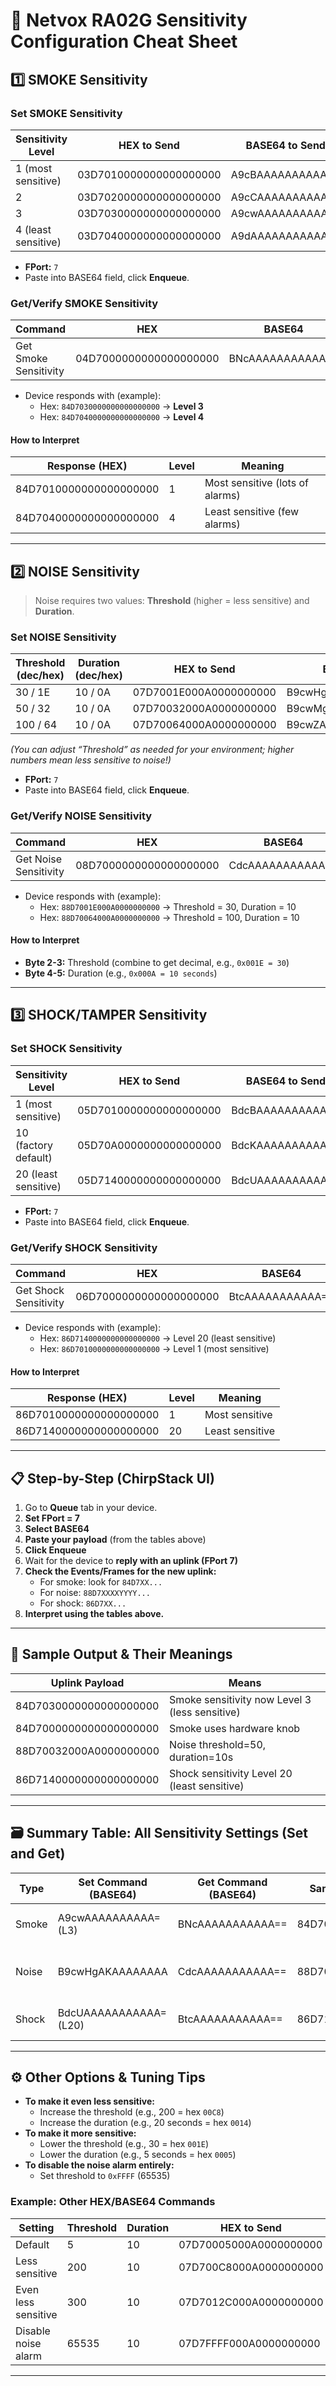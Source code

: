 # 🚦 Netvox RA02G Sensitivity Configuration Cheat Sheet

## 1️⃣ SMOKE Sensitivity

### **Set SMOKE Sensitivity**
| Sensitivity Level        | HEX to Send              | BASE64 to Send         |
|-------------------------|--------------------------|------------------------|
| 1 (most sensitive)      | 03D7010000000000000000   | A9cBAAAAAAAAAAA=       |
| 2                       | 03D7020000000000000000   | A9cCAAAAAAAAAAA=       |
| 3                       | 03D7030000000000000000   | A9cwAAAAAAAAAA=        |
| 4 (least sensitive)     | 03D7040000000000000000   | A9dAAAAAAAAAAA=        |

- **FPort:** `7`
- Paste into BASE64 field, click **Enqueue**.

### **Get/Verify SMOKE Sensitivity**
| Command                 | HEX                      | BASE64                |
|-------------------------|--------------------------|-----------------------|
| Get Smoke Sensitivity   | 04D7000000000000000000   | BNcAAAAAAAAAAA==      |

- Device responds with (example):  
    - Hex: `84D7030000000000000000` → **Level 3**
    - Hex: `84D7040000000000000000` → **Level 4**

#### **How to Interpret**
| Response (HEX)          | Level      | Meaning                         |
|-------------------------|------------|---------------------------------|
| 84D7010000000000000000  | 1          | Most sensitive (lots of alarms) |
| 84D7040000000000000000  | 4          | Least sensitive (few alarms)    |

---

## 2️⃣ NOISE Sensitivity

> Noise requires two values: **Threshold** (higher = less sensitive) and **Duration**.

### **Set NOISE Sensitivity**
| Threshold (dec/hex) | Duration (dec/hex) | HEX to Send             | BASE64                 |
|---------------------|--------------------|-------------------------|------------------------|
| 30 / 1E             | 10 / 0A            | 07D7001E000A0000000000  | B9cwHgAKAAAAAAAA      |
| 50 / 32             | 10 / 0A            | 07D70032000A0000000000  | B9cwMgAKAAAAAAAA      |
| 100 / 64            | 10 / 0A            | 07D70064000A0000000000  | B9cwZAAKAAAAAAAA      |

*(You can adjust “Threshold” as needed for your environment; higher numbers mean less sensitive to noise!)*

- **FPort:** `7`
- Paste into BASE64 field, click **Enqueue**.

### **Get/Verify NOISE Sensitivity**
| Command                 | HEX                      | BASE64                |
|-------------------------|--------------------------|-----------------------|
| Get Noise Sensitivity   | 08D7000000000000000000   | CdcAAAAAAAAAAA==      |

- Device responds with (example):  
    - Hex: `88D7001E000A0000000000` → Threshold = 30, Duration = 10  
    - Hex: `88D70064000A0000000000` → Threshold = 100, Duration = 10

#### **How to Interpret**
- **Byte 2-3:** Threshold (combine to get decimal, e.g., `0x001E = 30`)
- **Byte 4-5:** Duration (e.g., `0x000A = 10 seconds`)

---

## 3️⃣ SHOCK/TAMPER Sensitivity

### **Set SHOCK Sensitivity**
| Sensitivity Level        | HEX to Send              | BASE64 to Send         |
|-------------------------|--------------------------|------------------------|
| 1 (most sensitive)      | 05D7010000000000000000   | BdcBAAAAAAAAAAA=       |
| 10 (factory default)    | 05D70A0000000000000000   | BdcKAAAAAAAAAAA=       |
| 20 (least sensitive)    | 05D7140000000000000000   | BdcUAAAAAAAAAAA=       |

- **FPort:** `7`
- Paste into BASE64 field, click **Enqueue**.

### **Get/Verify SHOCK Sensitivity**
| Command                  | HEX                      | BASE64                |
|--------------------------|--------------------------|-----------------------|
| Get Shock Sensitivity    | 06D7000000000000000000   | BtcAAAAAAAAAAA==      |

- Device responds with (example):  
    - Hex: `86D7140000000000000000` → Level 20 (least sensitive)  
    - Hex: `86D7010000000000000000` → Level 1 (most sensitive)

#### **How to Interpret**
| Response (HEX)           | Level      | Meaning              |
|--------------------------|------------|----------------------|
| 86D7010000000000000000   | 1          | Most sensitive       |
| 86D7140000000000000000   | 20         | Least sensitive      |

---

## 📋 Step-by-Step (ChirpStack UI)

1. Go to **Queue** tab in your device.
2. **Set FPort = 7**
3. **Select BASE64**
4. **Paste your payload** (from the tables above)
5. **Click Enqueue**
6. Wait for the device to **reply with an uplink (FPort 7)**
7. **Check the Events/Frames for the new uplink:**
    - For smoke: look for `84D7XX...`
    - For noise: `88D7XXXXYYYY...`
    - For shock: `86D7XX...`
8. **Interpret using the tables above.**

---

## 📝 Sample Output & Their Meanings

| Uplink Payload           | Means                                        |
|-------------------------|----------------------------------------------|
| 84D7030000000000000000  | Smoke sensitivity now Level 3 (less sensitive) |
| 84D7000000000000000000  | Smoke uses hardware knob                     |
| 88D70032000A0000000000  | Noise threshold=50, duration=10s             |
| 86D7140000000000000000  | Shock sensitivity Level 20 (least sensitive)  |

---

## 🗃️ Summary Table: All Sensitivity Settings (Set and Get)

| Type    | Set Command (BASE64)     | Get Command (BASE64)   | Sample Response (HEX)         | Meaning                        |
|---------|--------------------------|------------------------|-------------------------------|--------------------------------|
| Smoke   | A9cwAAAAAAAAAA= (L3)     | BNcAAAAAAAAAAA==       | 84D7030000000000000000        | Level 3 (set remotely)         |
| Noise   | B9cwHgAKAAAAAAAA         | CdcAAAAAAAAAAA==       | 88D7001E000A0000000000        | Threshold 30, Duration 10s     |
| Shock   | BdcUAAAAAAAAAAA= (L20)   | BtcAAAAAAAAAAA==       | 86D7140000000000000000        | Level 20 (least sensitive)     |

---

## ⚙️ Other Options & Tuning Tips

- **To make it even less sensitive:**  
    - Increase the threshold (e.g., 200 = hex `00C8`)
    - Increase the duration (e.g., 20 seconds = hex `0014`)
- **To make it more sensitive:**  
    - Lower the threshold (e.g., 30 = hex `001E`)
    - Lower the duration (e.g., 5 seconds = hex `0005`)
- **To disable the noise alarm entirely:**  
    - Set threshold to `0xFFFF` (65535)

### **Example: Other HEX/BASE64 Commands**

| Setting             | Threshold | Duration | HEX to Send             | BASE64 to Send         |
|---------------------|-----------|----------|-------------------------|------------------------|
| Default             | 5         | 10       | 07D70005000A0000000000  | B9cwBQAIAAAAAAAAAA==   |
| Less sensitive      | 200       | 10       | 07D700C8000A0000000000  | B9cwygAKAAAAAAAA       |
| Even less sensitive | 300       | 10       | 07D7012C000A0000000000  | B9cxLAoAAAAAAAA=       |
| Disable noise alarm | 65535     | 10       | 07D7FFFF000A0000000000  | B9c/////////wAAAAAAAA= |

---
